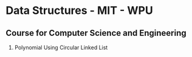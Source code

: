 # Data Structures - MIT - WPU
## Course for Computer Science and Engineering

1. Polynomial Using Circular Linked List
